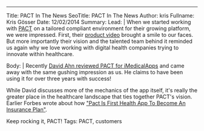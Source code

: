 ---
Title: PACT In The News
SeoTitle: PACT In The News
Author: kris
Fullname: Kris Gösser
Date: 12/02/2014
Summary: 
Lead: |
When we started working with [PACT](http://www.gym-pact.com/) on a tailored compliant environment for their growing platform, we were impressed. First, their [product video](https://www.youtube.com/watch?v=VsGJsMLTmiA) brought a smile to our faces. But more importantly their vision and the talented team behind it reminded us again why we love working with digital health companies trying to innovate within healthcare.

Body: |
Recently [David Ahn reviewed PACT for iMedicalApps](http://www.imedicalapps.com/2014/11/health-app-pact-saves-hundreds-insurance/) and came away with the same gushing impression as us. He claims to have been using it for over three years with success!

While David discusses more of the mechanics of the app itself, it's really the greater place in the healthcare landscape that ties together PACT's vision. Earlier Forbes wrote about how ["Pact Is First Health App To Become An Insurance Plan"](http://www.forbes.com/sites/parmyolson/2014/10/14/pact-health-app-insurance-plan/).

Keep rocking it, PACT!
Tags: PACT, customers